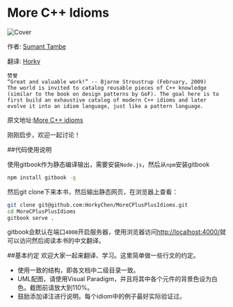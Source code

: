 # More C++ Idioms

![Cover](https://upload.wikimedia.org/wikibooks/en/thumb/9/9c/More_CPP_Idioms.jpg/190px-More_CPP_Idioms.jpg)

作者: [Sumant Tambe](https://en.wikibooks.org/wiki/User:Sutambe)

翻译: [Horky](http://blog.csdn.net/horkychen)

    赞誉
    “Great and valuable work!” -- Bjarne Stroustrup (February, 2009)
    The world is invited to catalog reusable pieces of C++ knowledge (similar to the book on design patterns by GoF). The goal here is to first build an exhaustive catalog of modern C++ idioms and later evolve it into an idiom language, just like a pattern language.



原文地址:[More C++ idioms](https://en.wikibooks.org/wiki/More_C%2B%2B_Idioms/Print_Version)

刚刚启步，欢迎一起讨论！


##代码使用说明

使用gitbook作为静态编译输出，需要安装`Node.js`，然后从`npm`安装gitbook

```sh
npm install gitbook -g
```

然后git clone下来本书，然后输出静态网页，在浏览器上查看：

```sh
git clone git@github.com:HorkyChen/MoreCPlusPlusIdioms.git
cd MoreCPlusPlusIdioms
gitbook serve .
```

gitbook会默认在端口`4000`开启服务器，使用浏览器访问[http://localhost:4000/](http://localhost:4000/)就可以访问然后阅读本书的中文翻译。

##基本约定
欢迎大家一起来翻译、学习。这里简单做一些行文的约定。
* 使用一致的结构，即各文档中二级目录一致。
* UML配图，请使用Visual Paradigm，并且将其中各个元件的背景色设为白色。截图前请放大到110%。
* 鼓励添加译注进行说明。每个idiom中的例子最好实际验证过。


